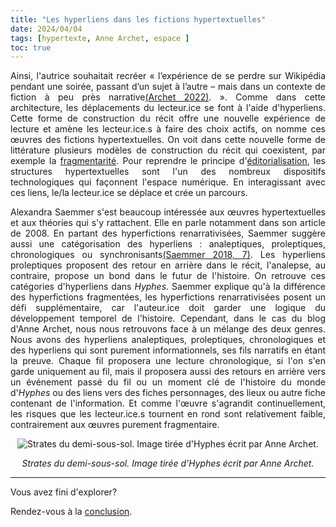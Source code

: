 ```yaml
---
title: "Les hyperliens dans les fictions hypertextuelles"
date: 2024/04/04
tags: [hypertexte, Anne Archet, espace ]
toc: true
---
```


<DIV STYLE="text-align:justify">

Ainsi, l'autrice souhaitait recréer « l’expérience de se perdre sur Wikipédia pendant une soirée, passant d’un sujet à l’autre – mais dans un contexte de fiction à peu près narrative[(Archet 2022)](https://cgermain97.github.io/Feu-de-Foret/docs/biblio/). ». Comme dans cette architecture, les déplacements du lecteur.ice se font à l'aide d'hyperliens. Cette forme de construction du récit offre une nouvelle expérience de lecture et amène les lecteur.ice.s à faire des choix actifs, on nomme ces œuvres des fictions hypertextuelles. On voit dans cette nouvelle forme de littérature plusieurs modèles de construction du récit qui coexistent, par exemple la [fragmentarité](https://cgermain97.github.io/Feu-de-Foret/docs/fragment/). Pour reprendre le principe d'[éditorialisation](https://cgermain97.github.io/Feu-de-Foret/docs/édit), les structures hypertextuelles sont l'un des nombreux dispositifs technologiques qui façonnent l'espace numérique. En interagissant avec ces liens, le/la lecteur.ice se déplace et crée un parcours. 

Alexandra Saemmer s'est beaucoup intéressée aux œuvres hypertextuelles et aux théories qui s'y rattachent. Elle en parle notamment dans son article de 2008. En partant des hyperfictions renarrativisées, Saemmer suggère aussi une catégorisation des hyperliens : analeptiques, proleptiques, chronologiques ou synchronisants[(Saemmer 2018, 7)](https://cgermain97.github.io/Feu-de-Foret/docs/biblio/). Les hyperliens proleptiques proposent des retour en arrière dans le récit, l'analepse, au contraire, propose un bond dans le futur de l'histoire. On retrouve ces catégories d'hyperliens dans *Hyphes*. Saemmer explique qu'à la différence des hyperfictions fragmentées, les hyperfictions renarrativisées posent un défi supplémentaire, car l'auteur.ice doit garder une logique du développement temporel de l'histoire.  Cependant, dans le cas du blog d'Anne Archet, nous nous retrouvons face à un mélange des deux genres. Nous avons des hyperliens analeptiques, proleptiques, chronologiques et des hyperliens qui sont purement informationnels, ses fils narratifs en étant la preuve. Chaque fil proposera une lecture chronologique, si l'on s'en garde uniquement au fil, mais il proposera aussi des retours en arrière vers un événement passé du fil ou un moment clé de l'histoire du monde d'*Hyphes* ou des liens vers des fiches personnages, des lieux ou autre fiche contenant de l'information. Et comme l'œuvre s'agrandit continuellement, les risques que les lecteur.ice.s tournent en rond sont relativement faible, contrairement aux œuvres purement fragmentaire. 


<DIV STYLE="text-align:center">

![Strates du demi-sous-sol. Image tirée d'*Hyphes* écrit par Anne Archet.](https://hyphes.net/images/thumb/7/79/Carte_du_demi-sous-sol.png/462px-Carte_du_demi-sous-sol.png)

*Strates du demi-sous-sol. Image tirée d'Hyphes écrit par Anne Archet.*

---

<DIV STYLE="text-align:justify">

Vous avez fini d'explorer? 

Rendez-vous à la [conclusion](https://cgermain97.github.io/Feu-de-Foret/docs/conclu/).